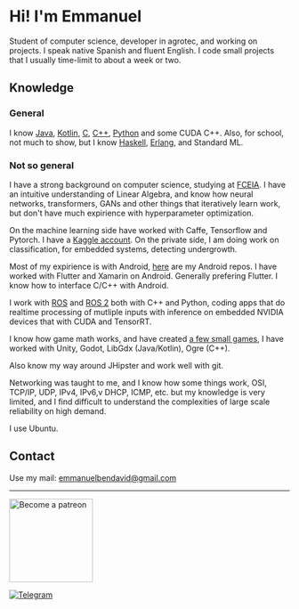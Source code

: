 # Hi! I'm Emmanuel
Student of computer science, developer in agrotec, and working on projects. I speak native Spanish and fluent English.
I code small projects that I usually time-limit to about a week or two.

## Knowledge

### General
I know [Java](https://github.com/EmmanuelMess?tab=repositories&q=&type=&language=java&sort=), [Kotlin](https://github.com/EmmanuelMess?tab=repositories&q=&type=&language=kotlin&sort=stargazers), [C](https://github.com/EmmanuelMess?tab=repositories&q=&type=&language=c&sort=stargazers), [C++](https://github.com/EmmanuelMess?tab=repositories&q=&type=&language=c%2B%2B&sort=stargazers), [Python](https://github.com/EmmanuelMess?tab=repositories&q=&type=&language=python&sort=stargazers) and some CUDA C++. Also, for school, not much to show, but I know [Haskell](https://github.com/EmmanuelMess?tab=repositories&q=&type=&language=haskell&sort=stargazers), [Erlang](https://github.com/EmmanuelMess?tab=repositories&q=&type=&language=erlang&sort=stargazers), and Standard ML.


### Not so general

I have a strong background on computer science, studying at [FCEIA](https://www.fceia.unr.edu.ar/). I have an intuitive understanding of Linear Algebra, and know how neural networks, transformers, GANs and other things that iteratively learn work, but don't have much expirience with hyperparameter optimization.

On the machine learning side have worked with Caffe, Tensorflow and Pytorch. I have a [Kaggle account](https://www.kaggle.com/emmanuelmess). On the private side, I am doing work on classification, for embedded systems, detecting undergrowth.

Most of my expirience is with Android, [here](https://github.com/EmmanuelMess?tab=repositories&q=Android&type=&language=&sort=) are my Android repos. I have worked with Flutter and Xamarin on Android. Generally prefering Flutter. I know how to interface C/C++ with Android.

I work with [ROS](https://www.ros.org/) and [ROS 2](https://github.com/ros2) both with C++ and Python, coding apps that do realtime processing of mutliple inputs with inference on embedded NVIDIA devices that with CUDA and TensorRT. 

I know how game math works, and have created [a few small games](https://github.com/EmmanuelMess?tab=repositories&q=Game&type=&language=&sort=), I have worked with Unity, Godot, LibGdx (Java/Kotlin), Ogre (C++). 

Also know my way around JHipster and work well with git.

Networking was taught to me, and I know how some things work, OSI, TCP/IP, UDP, IPv4, IPv6,v DHCP, ICMP, etc. but my knowledge is very limited, and I find difficult to understand the complexities of large scale reliability on high demand.

I use Ubuntu.

## Contact
Use my mail: emmanuelbendavid@gmail.com


----
<a class="imgpatreon" href="https://www.patreon.com/emmanuelmess" target="_blank">
<img alt="Become a patreon" src="https://user-images.githubusercontent.com/10991116/56376378-07065400-61de-11e9-9583-8ff2148aa41c.png" width=150px></a>

[![Telegram](https://img.shields.io/badge/telegram-1b77FF.svg?style=for-the-badge&logo=telegram)](https://t.me/EmmanuelsApps)
